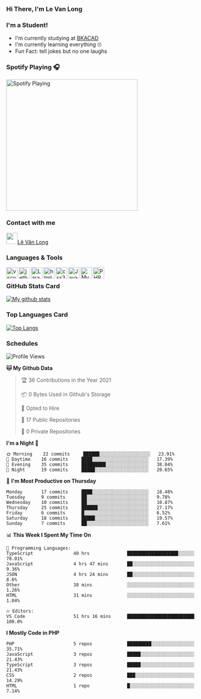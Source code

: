### Hi There, I'm Le Van Long 

### I'm a Student!
- I'm currently studying at [BKACAD](https://bkacad.edu.vn/)
- I'm currently learning everything 🙄
- Fun Fact: tell jokes but no one laughs

### Spotify Playing 🎧
[<img src="https://spotify-readme.hiiamlongdz.vercel.app/api/spotify-playing" alt="Spotify Playing" width="350" />](https://open.spotify.com/playlist/37i9dQZF1DX1e2VSJFudND)


### Contact with me

[<img src="https://img.icons8.com/dusk/64/000000/facebook-new--v2.png" width="30px"/>Lê Văn Long](https://www.facebook.com/HiiamLongdzz)

### Languages & Tools
<img align="left" alt="vscode" src="https://img.icons8.com/dusk/64/000000/visual-studio-code-2019.png" width="30px"/>
<img align="left" alt="jetbrain" src="https://camo.githubusercontent.com/8268dcfb76697dd53286590ec9b4385d7a0b89ce/68747470733a2f2f63646e2e6a7364656c6976722e6e65742f6e706d2f73696d706c652d69636f6e734076332f69636f6e732f6a6574627261696e732e737667" width="30px"/>
<img align="left" alt="Laravel" src="https://img.icons8.com/ios/50/000000/laravel.png" width="30px"/>
<img align="left" alt="html5" src="https://img.icons8.com/dusk/64/000000/html-5.png" width="30px"/>
<img align="left" alt="css3" src="https://img.icons8.com/dusk/64/000000/css3.png" width="30px"/>
<img align="left" alt="JavaScript" src="https://img.icons8.com/dusk/64/000000/javascript.png" width="30px"/>
<img align="left" alt="MySQL" src="https://img.icons8.com/ios-filled/50/000000/mysql-logo.png" width="30px"/>
<img align="left" alt="PHP" src="https://img.icons8.com/dusk/64/000000/php-logo.png" width="30px"/>

<br />

### GitHub Stats Card
[![My github stats](https://github-readme-stats.vercel.app/api?username=HiiamLongdz&show_icons=true)](https://github-readme-stats.vercel.app/api?username=HiiamLongdz&show_icons=true)

### Top Languages Card
[![Top Langs](https://github-readme-stats.vercel.app/api/top-langs/?username=HiiamLongdz&layout=compact)](https://github-readme-stats.vercel.app/api/top-langs/?username=HiiamLongdz&layout=compact)

### Schedules
<!--START_SECTION:waka-->
![Profile Views](http://img.shields.io/badge/Profile%20Views-0-blue)

**🐱 My Github Data** 

> 🏆 36 Contributions in the Year 2021
 > 
> 📦 0 Bytes Used in Github's Storage 
 > 
> 💼 Opted to Hire
 > 
> 📜 17 Public Repositories 
 > 
> 🔑 0 Private Repositories  
 > 
**I'm a Night 🦉** 

```text
🌞 Morning    22 commits     ██████░░░░░░░░░░░░░░░░░░░   23.91% 
🌆 Daytime    16 commits     ████░░░░░░░░░░░░░░░░░░░░░   17.39% 
🌃 Evening    35 commits     █████████░░░░░░░░░░░░░░░░   38.04% 
🌙 Night      19 commits     █████░░░░░░░░░░░░░░░░░░░░   20.65%

```
📅 **I'm Most Productive on Thursday** 

```text
Monday       17 commits     ████░░░░░░░░░░░░░░░░░░░░░   18.48% 
Tuesday      9 commits      ██░░░░░░░░░░░░░░░░░░░░░░░   9.78% 
Wednesday    10 commits     ██░░░░░░░░░░░░░░░░░░░░░░░   10.87% 
Thursday     25 commits     ██████░░░░░░░░░░░░░░░░░░░   27.17% 
Friday       6 commits      █░░░░░░░░░░░░░░░░░░░░░░░░   6.52% 
Saturday     18 commits     █████░░░░░░░░░░░░░░░░░░░░   19.57% 
Sunday       7 commits      ██░░░░░░░░░░░░░░░░░░░░░░░   7.61%

```


📊 **This Week I Spent My Time On** 

```text
💬 Programming Languages: 
TypeScript               40 hrs              ███████████████████░░░░░░   78.01% 
JavaScript               4 hrs 47 mins       ██░░░░░░░░░░░░░░░░░░░░░░░   9.36% 
JSON                     4 hrs 24 mins       ██░░░░░░░░░░░░░░░░░░░░░░░   8.6% 
Other                    38 mins             ░░░░░░░░░░░░░░░░░░░░░░░░░   1.26% 
HTML                     31 mins             ░░░░░░░░░░░░░░░░░░░░░░░░░   1.04%

🔥 Editors: 
VS Code                  51 hrs 16 mins      █████████████████████████   100.0%

```

**I Mostly Code in PHP** 

```text
PHP                      5 repos             █████████░░░░░░░░░░░░░░░░   35.71% 
JavaScript               3 repos             █████░░░░░░░░░░░░░░░░░░░░   21.43% 
TypeScript               3 repos             █████░░░░░░░░░░░░░░░░░░░░   21.43% 
CSS                      2 repos             ███░░░░░░░░░░░░░░░░░░░░░░   14.29% 
HTML                     1 repo              █░░░░░░░░░░░░░░░░░░░░░░░░   7.14%

```



<!--END_SECTION:waka-->
